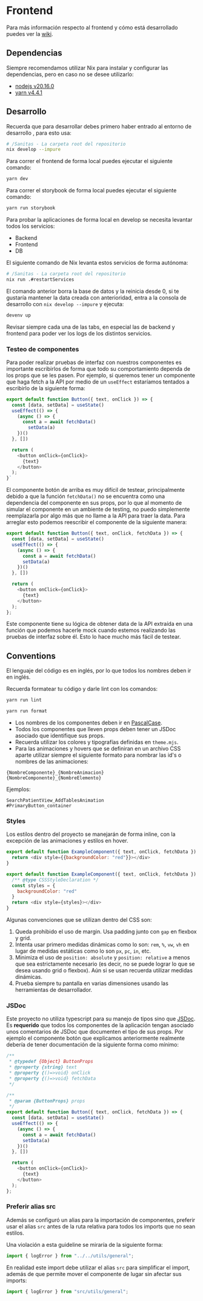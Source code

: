 # Frontend

Para más información respecto al frontend y cómo está desarrollado puedes ver la
[wiki](../wiki/mantenimiento/frontend/README.md).

## Dependencias

Siempre recomendamos utilizar Nix para instalar y configurar las dependencias,
pero en caso no se desee utilizarlo:

- [nodejs v20.16.0](https://nodejs.org/en)
- [yarn v4.4.1](https://yarnpkg.com/)

## Desarrollo

Recuerda que para desarrollar debes primero haber entrado al entorno de desarrollo
, para esto usa:

```bash
# /Sanitas - La carpeta root del repositorio
nix develop --impure
```

Para correr el frontend de forma local puedes ejecutar el siguiente comando:

```bash
yarn dev
```

Para correr el storybook de forma local puedes ejecutar el siguiente comando:

```bash
yarn run storybook
```

Para probar la aplicaciones de forma local en develop se necesita levantar todos
los servicios:

- Backend
- Frontend
- DB

El siguiente comando de Nix levanta estos servicios de forma autónoma:

```bash
# /Sanitas - La carpeta root del repositorio
nix run .#restartServices
```

El comando anterior borra la base de datos y la reinicia desde 0, si te gustaría
mantener la data creada con anterioridad, entra a la consola de desarrollo con
`nix develop --impure` y ejecuta:

```bash
devenv up
```

Revisar siempre cada una de las tabs, en especial las de backend y frontend
para poder ver los logs de los distintos servicios.

### Testeo de componentes

Para poder realizar pruebas de interfaz con nuestros componentes es importante
escribirlos de forma que todo su comportamiento dependa de los props que se
les pasen. Por ejemplo, si queremos tener un componente que haga fetch a
la API por medio de un `useEffect` estaríamos tentados a escribirlo de
la siguiente forma:

```javascript
export default function Button({ text, onClick }) => {
  const [data, setData] = useState()
  useEffect(() => {
    (async () => {
      const a = await fetchData()
        setData(a)
    })()
  }, [])

  return (
    <button onClick={onClick}>
      {text}
    </button>
  );
}`
```

El componente botón de arriba es muy difícil de testear, principalmente debido
a que la función `fetchData()` no se encuentra como una dependencia del
componente en sus props, por lo que al momento de simular el componente en un
ambiente de testing, no puedo simplemente reemplazarla por algo más que no
llame a la API para traer la data. Para arreglar esto podemos reescribir el
componente de la siguiente manera:

```javascript
export default function Button({ text, onClick, fetchData }) => {
  const [data, setData] = useState()
  useEffect(() => {
    (async () => {
      const a = await fetchData()
      setData(a)
    })()
  }, [])

  return (
    <button onClick={onClick}>
      {text}
    </button>
  );
};
```

Este componente tiene su lógica de obtener data de la API extraída en una
función que podemos hacerle mock cuando estemos realizando las pruebas de
interfaz sobre él. Esto lo hace mucho más fácil de testear.

## Conventions

El lenguaje del código es en inglés, por lo que todos los nombres deben ir en inglés.

Recuerda formatear tu código y darle lint con los comandos:

```bash
yarn run lint
```

```bash
yarn run format
```

- Los nombres de los componentes deben ir en [PascalCase](https://www.theserverside.com/definition/Pascal-case).
- Todos los componentes que lleven props deben tener un JSDoc asociado que
  identifique sus props.
- Recuerda utilizar los colores y tipografías definidas en `theme.mjs`.
- Para las animaciones y hovers que se definiran en un archivo CSS aparte
  utilizar siempre el siguiente formato para nombrar las id's o nombres de las
  animaciones:

```text
{NombreComponente}_{NombreAnimacion}
{NombreComponente}_{NombreElemento}
```

Ejemplos:

```text
SearchPatientView_AddTablesAnimation
#PrimaryButton_container
```

### Styles

Los estilos dentro del proyecto se manejarán de forma inline, con la excepción
de las animaciones y estilos en hover.

```javascript
export default function ExampleComponent({ text, onClick, fetchData }) => {
  return <div style={{backgroundColor: "red"}}></div>
}

export default function ExampleComponent({ text, onClick, fetchData }) => {
  /** @type CSSStyleDeclaration */
  const styles = {
    backgroundColor: "red" 
  }
  return <div style={styles}></div>
}
```

Algunas convenciones que se utilizan dentro del CSS son:

1. Queda prohibido el uso de margin. Usa padding junto con `gap` en flexbox y grid.
1. Intenta usar primero medidas dinámicas como lo son: `rem`, `%`, `vw`, `vh`
   en lugar de medidas estáticas como lo son `px`, `pc`, `in`, etc.
1. Minimiza el uso de `position: absolute` y `position: relative` a menos que
   sea estrictamente necesario (es decir, no se puede lograr lo que se desea
   usando grid o flexbox). Aún si se usan recuerda utilizar medidas dinámicas.
1. Prueba siempre tu pantalla en varias dimensiones usando las herramientas de desarrollador.

### JSDoc

Este proyecto no utiliza typescript para su manejo de tipos sino que
[JSDoc](https://jsdoc.app/). Es **requerido** que todos los componentes de la
aplicación tengan asociado unos comentarios de JSDoc que documenten el tipo de
sus props. Por ejemplo el componente botón que explicamos anteriormente
realmente debería de tener documentación de la siguiente forma como mínimo:

```javascript
/**
 * @typedef {Object} ButtonProps
 * @property {string} text
 * @property {()=>void} onClick
 * @property {()=>void} fetchData
 */

/**
 * @param {ButtonProps} props
 */
export default function Button({ text, onClick, fetchData }) => {
  const [data, setData] = useState()
  useEffect(() => {
    (async () => {
      const a = await fetchData()
      setData(a)
    })()
  }, [])

  return (
    <button onClick={onClick}>
      {text}
    </button>
  );
};
```

### Preferir alias src

Además se configuró un alias para la importación de componentes, preferir usar
el alias `src` antes de la ruta relativa para todos los imports que no sean estilos.

Una violación a esta guideline se miraría de la siguiente forma:

```javascript
import { logError } from "../../utils/general";
```

En realidad este import debe utilizar el alias `src` para simplificar el import,
además de que permite mover el componente de lugar sin afectar sus imports:

```javascript
import { logError } from "src/utils/general";
```
